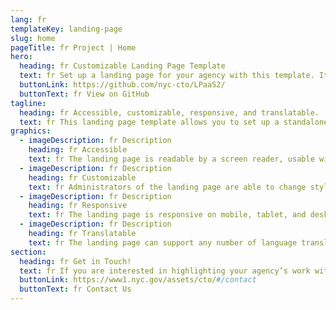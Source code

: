 ```yaml
---
lang: fr
templateKey: landing-page
slug: home
pageTitle: fr Project | Home
hero:
  heading: fr Customizable Landing Page Template 
  text: fr Set up a landing page for your agency with this template. It includes all of the resources that you need to have an easy, compliant, secure, appealing, and sustainable landing page.
  buttonLink: https://github.com/nyc-cto/LPaaS2/
  buttonText: fr View on GitHub
tagline:
  heading: fr Accessible, customizable, responsive, and translatable.
  text: fr This landing page template allows you to set up a standalone microsite that highlights your program, report, plan, or other resource with NYC-approved design and technology. You can edit the template to include useful content and customize it to highlight your agency’s work. The landing page template is WCAG 2.0 compliant, and has multi-lingual support by default. The page is also responsive on mobile, tablet, and desktop platforms.
graphics:
  - imageDescription: fr Description
    heading: fr Accessible
    text: fr The landing page is readable by a screen reader, usable with a keyboard, and has been tested for several additional accessibility features.
  - imageDescription: fr Description
    heading: fr Customizable
    text: fr Administrators of the landing page are able to change styling and theming features of the page, as well as edit any necessary content. 
  - imageDescription: fr Description
    heading: fr Responsive
    text: fr The landing page is responsive on mobile, tablet, and desktop platforms.
  - imageDescription: fr Description
    heading: fr Translatable
    text: fr The landing page can support any number of language translations, including right-to-left languages. 
section:
  heading: fr Get in Touch!
  text: fr If you are interested in highlighting your agency’s work with a landing page, this template is a great start and we’re happy to help you take it further. For information on how to get started, feel free to contact us.
  buttonLink: https://www1.nyc.gov/assets/cto/#/contact
  buttonText: fr Contact Us
---
```

